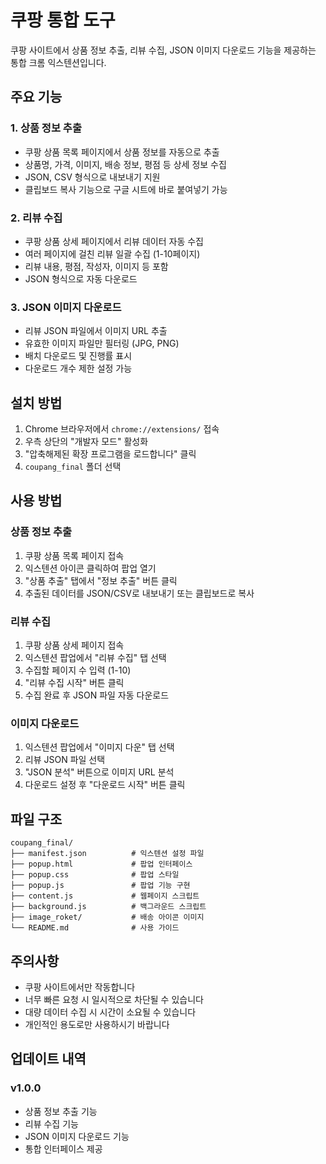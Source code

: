# 쿠팡 통합 도구

쿠팡 사이트에서 상품 정보 추출, 리뷰 수집, JSON 이미지 다운로드 기능을 제공하는 통합 크롬 익스텐션입니다.

## 주요 기능

### 1. 상품 정보 추출
- 쿠팡 상품 목록 페이지에서 상품 정보를 자동으로 추출
- 상품명, 가격, 이미지, 배송 정보, 평점 등 상세 정보 수집
- JSON, CSV 형식으로 내보내기 지원
- 클립보드 복사 기능으로 구글 시트에 바로 붙여넣기 가능

### 2. 리뷰 수집
- 쿠팡 상품 상세 페이지에서 리뷰 데이터 자동 수집
- 여러 페이지에 걸친 리뷰 일괄 수집 (1-10페이지)
- 리뷰 내용, 평점, 작성자, 이미지 등 포함
- JSON 형식으로 자동 다운로드

### 3. JSON 이미지 다운로드
- 리뷰 JSON 파일에서 이미지 URL 추출
- 유효한 이미지 파일만 필터링 (JPG, PNG)
- 배치 다운로드 및 진행률 표시
- 다운로드 개수 제한 설정 가능

## 설치 방법

1. Chrome 브라우저에서 `chrome://extensions/` 접속
2. 우측 상단의 "개발자 모드" 활성화
3. "압축해제된 확장 프로그램을 로드합니다" 클릭
4. `coupang_final` 폴더 선택

## 사용 방법

### 상품 정보 추출
1. 쿠팡 상품 목록 페이지 접속
2. 익스텐션 아이콘 클릭하여 팝업 열기
3. "상품 추출" 탭에서 "정보 추출" 버튼 클릭
4. 추출된 데이터를 JSON/CSV로 내보내기 또는 클립보드로 복사

### 리뷰 수집
1. 쿠팡 상품 상세 페이지 접속
2. 익스텐션 팝업에서 "리뷰 수집" 탭 선택
3. 수집할 페이지 수 입력 (1-10)
4. "리뷰 수집 시작" 버튼 클릭
5. 수집 완료 후 JSON 파일 자동 다운로드

### 이미지 다운로드
1. 익스텐션 팝업에서 "이미지 다운" 탭 선택
2. 리뷰 JSON 파일 선택
3. "JSON 분석" 버튼으로 이미지 URL 분석
4. 다운로드 설정 후 "다운로드 시작" 버튼 클릭

## 파일 구조

```
coupang_final/
├── manifest.json          # 익스텐션 설정 파일
├── popup.html             # 팝업 인터페이스
├── popup.css              # 팝업 스타일
├── popup.js               # 팝업 기능 구현
├── content.js             # 웹페이지 스크립트
├── background.js          # 백그라운드 스크립트
├── image_roket/           # 배송 아이콘 이미지
└── README.md              # 사용 가이드
```

## 주의사항

- 쿠팡 사이트에서만 작동합니다
- 너무 빠른 요청 시 일시적으로 차단될 수 있습니다
- 대량 데이터 수집 시 시간이 소요될 수 있습니다
- 개인적인 용도로만 사용하시기 바랍니다

## 업데이트 내역

### v1.0.0
- 상품 정보 추출 기능
- 리뷰 수집 기능  
- JSON 이미지 다운로드 기능
- 통합 인터페이스 제공